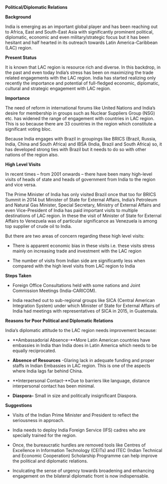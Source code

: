 **Political/Diplomatic Relations**

**Background**

India is emerging as an important global player and has been reaching out to Africa, East and South-East Asia with significantly prominent political, diplomatic, economic and even military/strategic focus but it has been hesitant and half hearted in its outreach towards Latin America-Caribbean (LAC) region.

**Present Status**

It is known that LAC region is resource rich and diverse. In this backdrop, in the past and even today India’s stress has been on maximizing the trade related engagements with the LAC region. India has started realizing only recently the importance and potential of full-fledged economic, diplomatic, cultural and strategic engagement with LAC region.

**Importance**

The need of reform in international forums like United Nations and India’s desire for membership in groups such as Nuclear Suppliers Group (NSG) etc. has widened the range of engagement with countries in LAC region. This is so because there are 33 countries in the region which constitute a significant voting bloc.

Because India engages with Brazil in groupings like BRICS (Brazil, Russia, India, China and South Africa) and IBSA (India, Brazil and South Africa) so, it has developed strong ties with Brazil but it needs to do so with other nations of the region also.

**High Level Visits**

In recent times – from 2001 onwards – there have been many high-level visits of heads of state and heads of government from India to the region and vice versa.

The Prime Minister of India has only visited Brazil once that too for BRICS Summit in 2014 but Minister of State for External Affairs, India’s Petroleum and Natural Gas Minister, Special Secretary, Ministry of External Affairs and even Vice-President of India has paid important visits to multiple destinations of LAC region. In these the visit of Minister of State for External Affairs to Venezuela was of particular significance as Venezuela is among top supplier of crude oil to India.

But there are two areas of concern regarding these high level visits:

-   There is apparent economic bias in these visits i.e. these visits stress mainly on increasing trade and investment with the LAC region

-   The number of visits from Indian side are significantly less when compared with the high level visits from LAC region to India

**Steps Taken**

-   Foreign Office Consultations held with some nations and Joint Commission Meetings (India-CARICOM).

-   India reached out to sub-regional groups like SICA (Central American Integration System) under which Minister of State for External Affairs of India had meetings with representatives of SICA in 2015, in Guatemala.

**Reasons for Poor Political and Diplomatic Relations**

India’s diplomatic attitude to the LAC region needs improvement because:

-   **Ambassadorial Absence-**More Latin American countries have embassies in India than India does in Latin America which needs to be equally reciprocated.

-   **Absence of Resources** -Glaring lack in adequate funding and proper staffs in Indian Embassies in LAC region. This is one of the aspects where India lags far behind China.

-   **Interpersonal Contact-**Due to barriers like language, distance interpersonal contact has been minimal.

-   **Diaspora-** Small in size and politically insignificant Diaspora.

**Suggestions**

-   Visits of the Indian Prime Minister and President to reflect the seriousness in approach.

-   India needs to deploy India Foreign Service (IFS) cadres who are specially trained for the region.

-   Once, the bureaucratic hurdles are removed tools like Centres of Excellence in Information Technology (CEITs) and ITEC (Indian Technical and Economic Cooperation) Scholarship Programme can help improve the political and diplomatic relations.

-   Inculcating the sense of urgency towards broadening and enhancing engagement on the bilateral diplomatic front is now indispensable.
